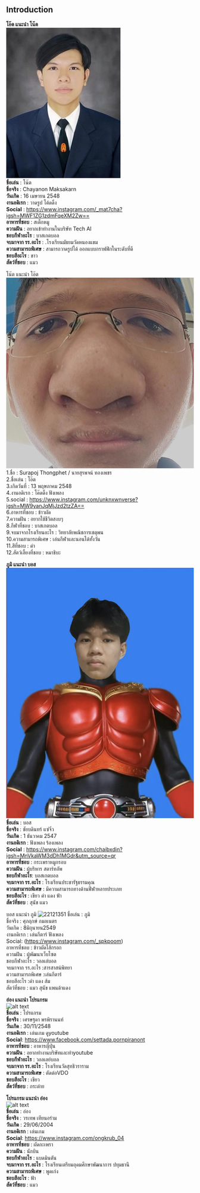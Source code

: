 ## Introduction
**โอ๊ต แนะนำ โน๊ต** <br />
![Note's pic](IMG/note.jpg) <br />
**ชื่อเล่น** : โน๊ต <br />
**ชื่อจริง** : Chayanon Maksakarn  <br />
**วันเกิด** : 16 เมษายน 2548 <br />
**งานอดิเรก** : วาดรูป โค้ดดิ้ง <br />
**Social** : https://www.instagram.com/_mat7cha?igsh=MWF1ZG1zdmFqeXM2Zw== <br />
**อาหารที่ชอบ** : สเต็กหมู <br />
**ความฝัน** : อยากเข้าทำงานในบริษัท Tech AI <br />
**ชอบกีฬาอะไร** : บาสเกตบอล <br />
**จบมาจาก รร.อะไร** : .โรงเรียนมัธยมวัดหนองแขม <br />
**ความสามารถพิเศษ** : สามารถวาดรูปได้ ออกแบบกราฟฟิกในระดับที่ดี <br />
**ชอบสีอะไร** : ขาว <br />
**สัตว์ที่ชอบ** : แมว <br />

โน๊ต แนะนำ โอ๊ต <br /> ![alt text](IMG/oatpic.jpg) <br />
1.ชื่อ : Surapoj Thongphet / นายสุรพจน์ ทองเพชร <br />
2.ชื่อเล่น : โอ๊ต <br />
3.เกิดวันที่ : 13 พฤษภาคม 2548 <br />
4.งานอดิเรก : โค๊ดดิ้ง ฟังเพลง <br />
5.social : https://www.instagram.com/unknxwnverse?igsh=MW9yanJqMjJzd2tzZA== <br />
6.อาหารที่ชอบ : ข้าวผัด <br />
7.ความฝัน : อยากใช้ชีวิตสงบๆ <br />
8.กีฬาที่ชอบ : บาสเกตบอล <br />
9.จบมาจากโรงเรียนอะไร : วิทยาลัยพณิชการเชตุพน <br />
10.ความสามารถพิเศษ : เล่นกีฬาและนอนได้ทั้งวัน <br />
11.สีที่ชอบ : ดำ <br />
12.สัตว์เลี้ยงที่ชอบ : หมาชิบะ <br />

**ภูมิ แนะนำ บอส** ![alt text](IMG/21E877E9-D90D-42A4-A617-A9A6F5375ADF.jpeg) <br />
**ชื่อเล่น** : บอส <br />
**ชื่อจริง** : ชัยบดินทร์ แซ่จิ๋ว <br />
**วันเกิด** : 1 ธันวาคม 2547 <br />
**งานอดิเรก** : ฟังเพลง ร้องเพลง <br />
**Social** : https://www.instagram.com/chaibxdin?igsh=MnVkaWM3dDh1MGdr&utm_source=qr <br />
**อาหารที่ชอบ** : กระเพราหมูกรอบ <br />
**ความฝัน** : ผู้บริหาร สตาร์ทอัพ <br />
**ชอบกีฬาอะไร**: บอสเกตบอล <br />
**จบมาจาก รร.อะไร** : โรงเรียนประชารัฐธรรมคุณ <br />
**ความสามารถพิเศษ** : มีความสามารถทางด้านฟีฬาหลายประเภท <br />
**ชอบสีอะไร** : เขียว ดำ แดง ฟ้า<br />
**สัตว์ที่ชอบ** : สุนัข แมว <br />

บอส แนะนำ ภูมิ 
![22121351](https://github.com/user-attachments/assets/5cb3ffeb-4e8d-462f-b15b-c06d3cb81c14)
ชื่อเล่น : ภูมิ <br />
ชื่อจริง : ศุภฤกษ์ กมลเนตร <br />
วันเกิด : 8มิถุนายน2549 <br />
งานอดิเรก : เล่นกีตาร์ ฟังเพลง <br />
Social: (https://www.instagram.com/_spkpoom) <br />
อาหารที่ชอบ : ข้าวผัดไส้กรอก <br />
ความฝัน :  ผู้พัฒนาเว็บไซต <br />
ชอบกีฬาอะไร :  วอลเล่บอล <br />
จบมาจาก รร.อะไร :สารสาสน์พิทยา <br />
ความสามารถพิเศษ :เล่นกีตาร์ <br />
ชอบสีอะไร :ดำ แดง ส้ม <br />
สัตว์ที่ชอบ : แมว สุนัข แพนด้าแดง <br />

**อ๋อง แนะนำ โปรแกรม** <br />
![alt text](https://github.com/NAIOATz/INT100-G6-suanmaiton/blob/woratep-112/IMG/Program.jpg?raw=true) <br />
**ชื่อเล่น** : โปรแกรม <br />
**ชื่อจริง** : เศรษฐดา พรพิรานนท์ <br />
**วันเกิด** : 30/11/2548 <br />
**งานอดิเรก** : เล่นเกม ดูyoutube <br />
**Social**: https://www.facebook.com/settada.pornpiranont <br />
**อาหารที่ชอบ** : อาหารญี่ปุ่น <br />
**ความฝัน** : อยากทำงานบริษัทและทำyoutube <br />
**ชอบกีฬาอะไร** : วอลเลย์บอล <br />
**จบมาจาก รร.อะไร** : โรงเรียนวัดสุทธิวราราม <br />
**ความสามารถพิเศษ** : ตัดต่อVDO <br />
**ชอบสีอะไร** : เขียว <br />
**สัตว์ที่ชอบ** : กระต่าย <br />

**โปรแกรม แนะนำ อ๋อง** <br />
![alt text](https://github.com/NAIOATz/INT100-G6-suanmaiton/blob/main/IMG/Ong.jpg?raw=true) <br />
**ชื่อเล่น** : อ๋อง <br />
**ชื่อจริง** : วรเทพ เทียนอร่าม <br />
**วันเกิด** : 29/06/2004 <br />
**งานอดิเรก** : เล่นเกม <br />
**Social**: https://www.instagram.com/ongkrub_04 <br />
**อาหารที่ชอบ** : ผัดกะเพรา <br />
**ความฝัน** : นักบิน <br />
**ชอบกีฬาอะไร** : แบดมินตัน <br />
**จบมาจาก รร.อะไร** : โรงเรียนเตรียมอุดมศึกษาพัฒนาการ ปทุมธานี <br />
**ความสามารถพิเศษ** : พูดเก่ง <br />
**ชอบสีอะไร** : ฟ้า <br />
**สัตว์ที่ชอบ** : แมว <br />
